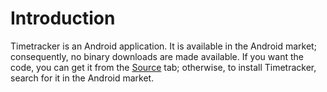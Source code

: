 # Introduction #

Timetracker is an Android application.  It is available in the Android market; consequently, no binary downloads are made available.  If you want the code, you can get it from the [Source](http://code.google.com/p/android-timetracker/source/checkout) tab; otherwise, to install Timetracker, search for it in the Android market.
